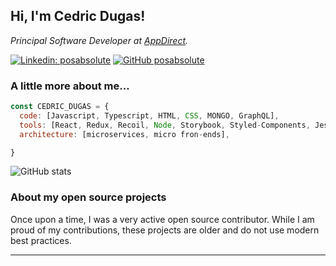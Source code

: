 <h2> Hi, I'm Cedric Dugas! </h2>
<p><em>Principal Software Developer at <a href="http://www.appdirect.com">AppDirect</a>.</em></p>


[![Linkedin: posabsolute](https://img.shields.io/badge/-posabsolute-blue?style=flat-square&logo=Linkedin&logoColor=white&link=https://www.linkedin.com/in/posabsolute/)](https://www.linkedin.com/in/posabsolute/)
[![GitHub posabsolute](https://img.shields.io/github/followers/posabsolute?label=follow&style=social)](https://github.com/posabsolute)


###  A little more about me...  

```javascript
const CEDRIC_DUGAS = {
  code: [Javascript, Typescript, HTML, CSS, MONGO, GraphQL],
  tools: [React, Redux, Recoil, Node, Storybook, Styled-Components, Jest, Testing Library],
  architecture: [microservices, micro fron-ends],

}
```

![GitHub stats](https://github-readme-stats.vercel.app/api?username=posabsolute&show_icons=true&theme=radical)

### About my open source projects
  
Once upon a time, I was a very active open source contributor. While I am proud of my contributions, these projects are older and do not use modern best practices.

---
